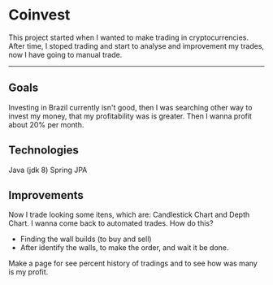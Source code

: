 # Coinvest

This project started when I wanted to make trading in cryptocurrencies.
After time, I stoped trading and start to analyse and improvement my trades, now I have going to manual trade.
___

## Goals

Investing in Brazil currently isn't good, then I was searching other way to invest my money, that my profitability was is greater. Then I wanna profit about 20% per month.

## Technologies

Java (jdk 8)
Spring
JPA

## Improvements

Now I trade looking some itens, which are: Candlestick Chart and Depth Chart.
I wanna come back to automated trades. How do this?
- Finding the wall builds (to buy and sell)
- After identify the walls, to make the order, and wait it be done.

Make a page for see percent history of tradings and to see how was many is my profit.
